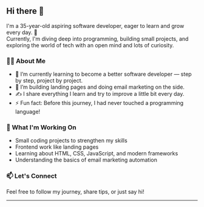 ## Hi there 👋

I'm a 35-year-old aspiring software developer, eager to learn and grow every day. 🚀  
Currently, I'm diving deep into programming, building small projects, and exploring the world of tech with an open mind and lots of curiosity.

### 👨‍💻 About Me

- 🌱 I’m currently learning to become a better software developer — step by step, project by project.
- 🔭 I’m building landing pages and doing email marketing on the side.
- ✍️ I share everything I learn and try to improve a little bit every day.
- ⚡ Fun fact: Before this journey, I had never touched a programming language!

### 💼 What I'm Working On

- Small coding projects to strengthen my skills  
- Frontend work like landing pages  
- Learning about HTML, CSS, JavaScript, and modern frameworks  
- Understanding the basics of email marketing automation

### 📫 Let's Connect

Feel free to follow my journey, share tips, or just say hi!

---
